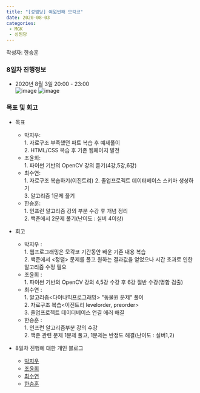 ```yaml
---
title: "[성찜당] 여덟번째 모각코"
date: 2020-08-03
categories: 
 - MGK
 - 성찜당
--- 
```


작성자: 한승훈

### 8일차 진행정보  


+ 2020년 8월 3일 20:00 - 23:00  
![image](https://user-images.githubusercontent.com/34434155/89178539-ca27c180-d5c8-11ea-9a2b-8d22d4352a59.png)
![image](https://user-images.githubusercontent.com/34434155/89178563-d7dd4700-d5c8-11ea-860d-e0812f392534.png)


### 목표 및 회고  
+ 목표  
  - 박지우:   
        1. 자료구조 부족했던 파트 복습 후 예제풀이    
        2. HTML/CSS 복습 후 기존 웹페이지 발전   
  - 조윤희:   
        1. 파이썬 기반의 OpenCV 강의 듣기(4강,5강,6강)     
  - 최수연:   
        1. 자료구조 복습하기(이진트리)
        2. 졸업프로젝트 데이터베이스 스키마 생성하기         
        3. 알고리즘 1문제 풀기
  - 한승훈:   
        1. 인프런 알고리즘 강의 <DFS> 부분 수강 후 개념 정리   
        2. 백준에서 <DFS> 2문제 풀기(난이도 : 실버 4이상)
 
 
+ 회고  
  - 박지우 :  
        1. 웹프로그래밍은 모각코 기간동안 배운 기존 내용 복습   
        2. 백준에서 <정렬> 문제를 풀고 원하는 결과값을 얻었으나 시간 초과로 인한 알고리즘 수정 필요     
  - 조윤희 :  
        1. 파이썬 기반의 OpenCV 강의 4,5강 수강 후 6강 절반 수강(명함 검출)    
  - 최수연 :   
        1. 알고리즘<다이나믹프로그래밍> "동물원 문제" 풀이  
        2. 자료구조 복습<이진트리 levelorder, preorder>   
        3. 졸업프로젝트 데이터베이스 연결 에러 해결  
  - 한승훈 :  
        1. 인프런 알고리즘<DFS>부분 강의 수강  
        2. 백준 <DFS> 관련 문제 1문제 풀고, 1문제는 반정도 해결(난이도 : 실버1,2)  
   
   
+ 8일차 진행에 대한 개인 블로그  
  - [박지우](https://jwpark6.github.io/day8/)  
  - [조윤희](https://uni2237.github.io/mgc/mgc08/)  
  - [최수연](https://suyeonchoi.github.io/mgk/%EB%AA%A8%EA%B0%81%EC%BD%94/eight-mgk-post/)  
  - [한승훈](https://gooriiie.github.io/%EB%AA%A8%EA%B0%81%EC%BD%94-8%EC%A3%BC%EC%B0%A8-%EB%AA%A9%ED%91%9C%EC%99%80-%ED%9A%8C%EA%B3%A0/)
